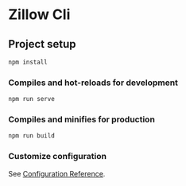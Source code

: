 # Zillow Cli

## Project setup

```bash
npm install
```

### Compiles and hot-reloads for development

```bash
npm run serve
```

### Compiles and minifies for production

```bash
npm run build
```

### Customize configuration

See [Configuration Reference](https://cli.vuejs.org/config/).
